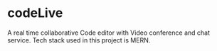 # codeLive
A real time collaborative Code editor with Video conference and chat service. Tech stack used in this project is MERN.
